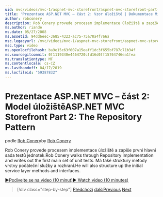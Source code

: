 ```yaml
---
uid: mvc/videos/mvc-1/aspnet-mvc-storefront/aspnet-mvc-storefront-part-2-the-repository-pattern
title: 'Prezentace ASP.NET MVC – část 2: Vzor úložiště | Dokumentace Microsoftu'
author: robconery
description: Rob Conery provede procesem implementace úložiště a zapíše první hlavní sada testů jednotek. Má také struktury nahoru vrstva metoda počáteční služby...
ms.author: riande
ms.date: 05/27/2008
ms.assetid: 94dd6eec-3685-4323-ac75-75a70a4f766a
msc.legacyurl: /mvc/videos/mvc-1/aspnet-mvc-storefront/aspnet-mvc-storefront-part-2-the-repository-pattern
msc.type: video
ms.openlocfilehash: ba9e15c63f007a15eaff1dc3f655bf787c71b34f
ms.sourcegitcommit: 0f1119340e4464720cfd16d0ff15764746ea1fea
ms.translationtype: MT
ms.contentlocale: cs-CZ
ms.lasthandoff: 04/17/2019
ms.locfileid: "59387832"
---
```

# <a name="aspnet-mvc-storefront-part-2-the-repository-pattern"></a><span data-ttu-id="46904-104">Prezentace ASP.NET MVC – část 2: Model úložiště</span><span class="sxs-lookup"><span data-stu-id="46904-104">ASP.NET MVC Storefront Part 2: The Repository Pattern</span></span>

<span data-ttu-id="46904-105">podle [Rob Conery](https://github.com/robconery)</span><span class="sxs-lookup"><span data-stu-id="46904-105">by [Rob Conery](https://github.com/robconery)</span></span>

<span data-ttu-id="46904-106">Rob Conery provede procesem implementace úložiště a zapíše první hlavní sada testů jednotek.</span><span class="sxs-lookup"><span data-stu-id="46904-106">Rob Conery walks through Repository implementation and writes out the first main set of unit tests.</span></span> <span data-ttu-id="46904-107">Má také struktury metody vrstvy počáteční služby a rozhraní.</span><span class="sxs-lookup"><span data-stu-id="46904-107">He will also structure up the initial service layer methods and interfaces.</span></span>

[<span data-ttu-id="46904-108">&#9654;Podívejte se na video (10 minut)</span><span class="sxs-lookup"><span data-stu-id="46904-108">&#9654; Watch video (10 minutes)</span></span>](https://channel9.msdn.com/Blogs/ASP-NET-Site-Videos/aspnet-mvc-storefront-part-2-the-repository-pattern)

> [!div class="step-by-step"]
> <span data-ttu-id="46904-109">[Předchozí](aspnet-mvc-storefront-part-1-architectural-discussion-and-overview.md)
> [další](aspnet-mvc-storefront-part-3-pipes-and-filters.md)</span><span class="sxs-lookup"><span data-stu-id="46904-109">[Previous](aspnet-mvc-storefront-part-1-architectural-discussion-and-overview.md)
[Next](aspnet-mvc-storefront-part-3-pipes-and-filters.md)</span></span>
